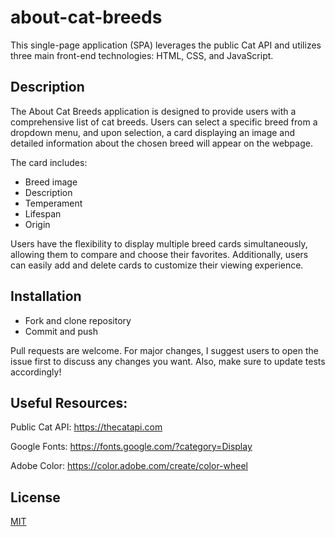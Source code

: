# about-cat-breeds

This single-page application (SPA) leverages the public Cat API and utilizes three main front-end technologies: HTML, CSS, and JavaScript.

## Description

The About Cat Breeds application is designed to provide users with a comprehensive list of cat breeds. Users can select a specific breed from a dropdown menu, and upon selection, a card displaying an image and detailed information about the chosen breed will appear on the webpage.

The card includes:

* Breed image
* Description
* Temperament
* Lifespan 
* Origin

Users have the flexibility to display multiple breed cards simultaneously, allowing them to compare and choose their favorites. Additionally, users can easily add and delete cards to customize their viewing experience.

## Installation

* Fork and clone repository
* Commit and push

Pull requests are welcome. 
For major changes, I suggest users to open the issue first to discuss any changes you want.
Also, make sure to update tests accordingly!


## Useful Resources:

Public Cat API: https://thecatapi.com

Google Fonts: https://fonts.google.com/?category=Display

Adobe Color: https://color.adobe.com/create/color-wheel


## License


[MIT](https://choosealicense.com/licenses/mit/)

